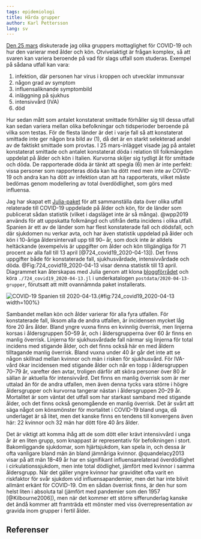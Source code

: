 ```yaml
---
tags: epidemiologi
title: Hårda grupper
author: Karl Pettersson
lang: sv
---
```


[Den 25 mars](2020-03-25-ungt.html) diskuterade jag olika gruppers
mottaglighet för COVID-19 och hur den varierar med ålder och kön.
Otvivelaktigt är frågan komplex, så att svaren kan variera beroende på
vad för slags utfall som studeras. Exempel på sådana utfall kan vara:

1. infektion, där personen har virus i kroppen och utvecklar immunsvar
2. någon grad av symptom
3. influensaliknande symptombild
4. inläggning på sjukhus
5. intensivvård (IVA)
6. död

Hur sedan mått som antalet konstaterat smittade förhåller sig till
dessa utfall kan sedan variera mellan olika befolkningar och
tidsperioder beroende på vilka som testas. För de flesta länder
är det i varje fall så att konstaterat smittade inte ger någon
bra bild av (1), då det är en starkt selekterad andel av de
faktiskt smittade som provtas. I 25 mars-inlägget visade jag
på antalet konstaterat smittade och antalet konstaterat döda
i relation till folkmängden uppdelat på ålder och kön i Italien.
Kurvorna skiljer sig tydligt åt för smittade och döda. De
rapporterade döda är tänkt att spegla (6) men är inte perfekt:
vissa personer som rapporteras döda kan ha dött med men inte
av COVID-19 och andra kan ha dött av infektion utan att ha
rapporterats, vilket måste bedömas genom modellering av
total överdödlighet, som görs med influensa.

Jag har skapat ett
[Julia-paket](https://github.com/klpn/Covid19Inc.jl) för att
sammanställa data över olika utfall relaterade till COVID-19 uppdelade
på ålder och kön, för de länder som publicerat sådan statistik (vilket
i dagsläget inte är så många). @wpp2019 används för att uppskatta
folkmängd och utifrån detta incidens i olika utfall. Spanien är ett av
de länder som har flest konstaterade fall och dödsfall, och där
sjukdomen nu verkar avta, och har även statistik uppdelad på ålder och
kön i 10-åriga åldersintervall upp till 90– år, som dock inte är
alldels heltäckande (exempelvis är uppgifter om ålder och kön
tillgängliga för 71 procent av alla fall till 13 april
[@724_covid19_2020-04-13]). Det finns uppgifter både för konstaterade
fall, sjukhusvårdade, intensivvårdade och döda.
@Fig:724_covid19_2020-04-13 visar denna statistik till 13 april.
Diagrammet kan återskapas med Julia genom att klona
[bloggförrådet](https://github.com/klpn/static-dust.git) och
köra `./724_covid19_2020-04-13.jl` i underkatalogen
`postdata/2020-04-13-grupper`, förutsatt att mitt ovannämnda
paket installerats.

![COVID-19 Spanien till 2020-04-13.](../images/724_covid19_2020-04-13.svg){#fig:724_covid19_2020-04-13 width=100%}

Sambandet mellan kön och ålder varierar för alla fyra utfallen. För
konstaterade fall, liksom alla de andra utfallen, är incidensen mycket
låg före 20 års ålder. Bland yngre vuxna finns en kvinnlig överrisk,
men linjerna korsas i åldersgruppen 50–59 år, och i åldersgrupperna
över 60 år finns en manlig överrisk. Linjerna för sjukhusvårdade fall
närmar sig linjerna för total incidens med stigande ålder, och det
finns också här en med åldern tilltagande manlig överrisk. Bland vuxna
under 40 år går det inte att se någon skillnad mellan kvinnor och män
i risken för sjukhusvård. För IVA-vård ökar incidensen med stigande
ålder och når en topp i åldersgruppen 70–79 år, varefter den avtar,
troligen därför att sköra personer över 80 år sällan är aktuella för
intensivvård. Det finns en manlig överrisk som är mer uttalad än för
de andra utfallen, men även denna tycks vara större i högre
åldersgrupper och kurvorna tangerar nästan i åldersgruppen 20–29 år.
Mortalitet är som väntat det utfall som har starkast samband med
stigande ålder, och det finns också genomgående en manlig överrisk.
Det är svårt att säga något om könsmönster för mortalitet i COVID-19
bland unga, då underlaget är så litet, men det kanske finns en tendens
till konvergens även här: 22 kvinnor och 32 män har dött före 40 års
ålder.

Det är viktigt att komma ihåg att de som dött eller krävt intensivvård
i unga år är en liten grupp, som knappast är representativ för
befolkningen i stort. Bakomliggande sjukdomar, som hjärtsjukdom, kan
spela in, och dessa är ofta vanligare bland män än bland jämnåriga
kvinnor. @quandelacy2013 visar på att män 18–49 år har en signifikant
influensarelaterad överdödlighet i cirkulationssjukdom, men inte total
dödlighet, jämfört med kvinnor i samma åldersgrupp. När det gäller
yngre kvinnor har graviditet ofta varit en riskfaktor för svår sjukdom
vid influensapandemier, men det har inte blivit allmänt erkänt för
COVID-19. Om en sådan överrisk finns, är den hur som helst liten i
absoluta tal (jämfört med pandemier som den 1957 [@Kilbourne2006]),
men när det kommer ett större sifferunderlag kanske det ändå kommer
att framträda ett mönster med viss överrepresentation av gravida inom
grupper i fertil ålder.

## Referenser
